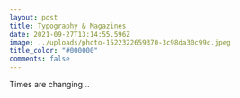 ```yaml
---
layout: post
title: Typography & Magazines
date: 2021-09-27T13:14:55.596Z
image: ../uploads/photo-1522322659370-3c98da30c99c.jpeg
title_color: "#000000"
comments: false
---
```

Times are changing...